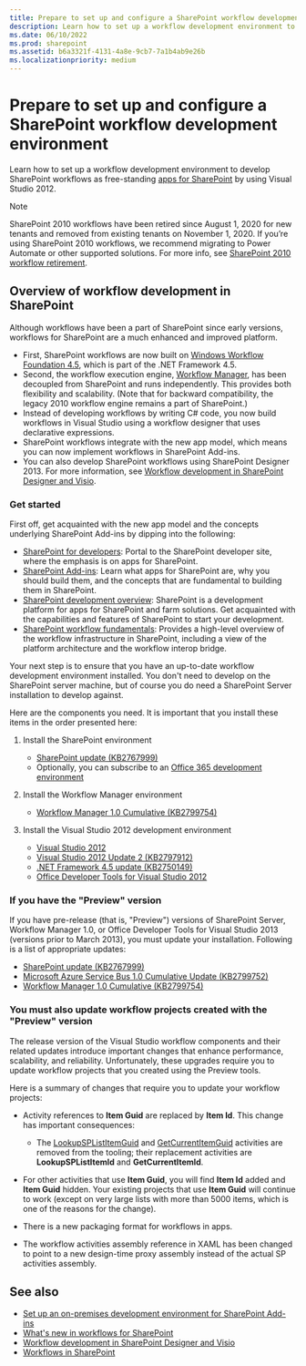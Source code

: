 ```yaml
---
title: Prepare to set up and configure a SharePoint workflow development environment
description: Learn how to set up a workflow development environment to develop SharePoint workflows as free-standing apps.
ms.date: 06/10/2022
ms.prod: sharepoint
ms.assetid: b6a3321f-4131-4a8e-9cb7-7a1b4ab9e26b
ms.localizationpriority: medium
---
```

# Prepare to set up and configure a SharePoint workflow development environment

Learn how to set up a workflow development environment to develop SharePoint workflows as free-standing [apps for SharePoint](https://msdn.microsoft.com/library/fp179930.aspx) by using Visual Studio 2012.

> [!NOTE]
> SharePoint 2010 workflows have been retired since August 1, 2020 for new tenants and removed from existing tenants on November 1, 2020. If you’re using SharePoint 2010 workflows, we recommend migrating to Power Automate or other supported solutions. For more info, see [SharePoint 2010 workflow retirement](https://support.microsoft.com/office/sharepoint-2010-workflow-retirement-1ca3fff8-9985-410a-85aa-8120f626965f).

## Overview of workflow development in SharePoint

Although workflows have been a part of SharePoint since early versions, workflows for SharePoint are a much enhanced and improved platform.

- First, SharePoint workflows are now built on  [Windows Workflow Foundation 4.5](https://msdn.microsoft.com/library/dd489441%28v=vs.110%29), which is part of the .NET Framework 4.5.
- Second, the workflow execution engine,  [Workflow Manager](https://msdn.microsoft.com/library/windowsazure/jj193528%28v=azure.10%29.aspx), has been decoupled from SharePoint and runs independently. This provides both flexibility and scalability. (Note that for backward compatibility, the legacy 2010 workflow engine remains a part of SharePoint.)
- Instead of developing workflows by writing C# code, you now build workflows in Visual Studio using a workflow designer that uses declarative expressions.
- SharePoint workflows integrate with the new app model, which means you can now implement workflows in SharePoint Add-ins.
- You can also develop SharePoint workflows using SharePoint Designer 2013. For more information, see  [Workflow development in SharePoint Designer and Visio](workflow-development-in-sharepoint-designer-and-visio.md).

### Get started

First off, get acquainted with the new app model and the concepts underlying SharePoint Add-ins by dipping into the following:

- [SharePoint for developers](https://msdn.microsoft.com/sharepoint): Portal to the SharePoint developer site, where the emphasis is on apps for SharePoint.
- [SharePoint Add-ins](https://msdn.microsoft.com/library/cd1eda9e-8e54-4223-93a9-a6ea0d18df70%28Office.15%29.aspx): Learn what apps for SharePoint are, why you should build them, and the concepts that are fundamental to building them in SharePoint.
- [SharePoint development overview](sharepoint-development-overview.md): SharePoint is a development platform for apps for SharePoint and farm solutions. Get acquainted with the capabilities and features of SharePoint to start your development.
- [SharePoint workflow fundamentals](sharepoint-workflow-fundamentals.md): Provides a high-level overview of the workflow infrastructure in SharePoint, including a view of the platform architecture and the workflow interop bridge.

Your next step is to ensure that you have an up-to-date workflow development environment installed. You don't need to develop on the SharePoint server machine, but of course you do need a SharePoint Server installation to develop against.

Here are the components you need. It is important that you install these items in the order presented here:

1. Install the SharePoint environment

    - [SharePoint update (KB2767999)](https://support.microsoft.com/kb/2767999)
    - Optionally, you can subscribe to an  [Office 365 development environment](/office/dev/add-ins/overview/set-up-your-dev-environment)

1. Install the Workflow Manager environment

    - [Workflow Manager 1.0 Cumulative (KB2799754)](https://support.microsoft.com/kb/2799754/en-us)

1. Install the Visual Studio 2012 development environment

    - [Visual Studio 2012](https://visualstudio.microsoft.com/vs/older-downloads/)
    - [Visual Studio 2012 Update 2 (KB2797912)](https://support.microsoft.com/kb/2797912)
    - [.NET Framework 4.5 update (KB2750149)](https://support.microsoft.com/kb/2750149/en-us)
    - [Office Developer Tools for Visual Studio 2012](https://aka.ms/OfficeDevToolsForVS2012)

### If you have the "Preview" version

If you have pre-release (that is, "Preview") versions of SharePoint Server, Workflow Manager 1.0, or Office Developer Tools for Visual Studio 2013 (versions prior to March 2013), you must update your installation. Following is a list of appropriate updates:

- [SharePoint update (KB2767999)](https://support.microsoft.com/kb/2767999)
- [Microsoft Azure Service Bus 1.0 Cumulative Update (KB2799752)](https://support.microsoft.com/kb/2799752/en-us)
- [Workflow Manager 1.0 Cumulative (KB2799754)](https://support.microsoft.com/kb/2799754/en-us)

### You must also update workflow projects created with the "Preview" version

The release version of the Visual Studio workflow components and their related updates introduce important changes that enhance performance, scalability, and reliability. Unfortunately, these upgrades require you to update workflow projects that you created using the Preview tools.

Here is a summary of changes that require you to update your workflow projects:

- Activity references to **Item Guid** are replaced by **Item Id**. This change has important consequences:

  - The [LookupSPListItemGuid](https://msdn.microsoft.com/library/Microsoft.SharePoint.WorkflowServices.Activities.LookupSPListItemGuid.aspx) and [GetCurrentItemGuid](https://msdn.microsoft.com/library/Microsoft.SharePoint.WorkflowServices.Activities.GetCurrentItemGuid.aspx) activities are removed from the tooling; their replacement activities are **LookupSPListItemId** and **GetCurrentItemId**.

- For other activities that use **Item Guid**, you will find **Item Id** added and **Item Guid** hidden. Your existing projects that use **Item Guid** will continue to work (except on very large lists with more than 5000 items, which is one of the reasons for the change).
- There is a new packaging format for workflows in apps.
- The workflow activities assembly reference in XAML has been changed to point to a new design-time proxy assembly instead of the actual SP activities assembly.

## See also

- [Set up an on-premises development environment for SharePoint Add-ins](https://msdn.microsoft.com/library/b0878c12-27c9-4eea-ae3b-7e79e5a8838d%28Office.15%29.aspx)
- [What's new in workflows for SharePoint](what-s-new-in-workflows-for-sharepoint.md)
- [Workflow development in SharePoint Designer and Visio](workflow-development-in-sharepoint-designer-and-visio.md)
- [Workflows in SharePoint](workflows-in-sharepoint.md)

